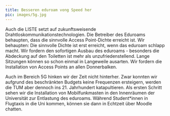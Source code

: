 ```yaml
---
title: Besseren eduroam vong Speed her
pic: images/5g.jpg
---
```


Auch die LISTE setzt auf zukunftsweisende Drahtloskommunikationstechnologien. Die Betreiber des Eduroams behaupten, dass die sinnvolle Access Point-Dichte erreicht ist. Wir behaupten: Die sinnvolle Dichte ist erst erreicht, wenn das eduroam schlapp macht. Wir fordern den sofortigen Ausbau des eduroams - besonders die Abdeckung auf den Toiletten ist mehr als unzufriedenstellend. Lange Sitzungen können so schon einmal in Langeweile ausarten. Wir fordern die Installation von Access Points an allen Donnerbalken.

Auch im Bereich 5G hinken wir der Zeit nicht hinterher. 
Zwar konnten wir aufgrund des beschränkten Budgets keine Frequenzen ersteigern, werden die TUM aber dennoch ins 21. Jahrhundert katapultieren. Als ersten Schritt sehen wir die Installation von Mobilfunkmasten in den Innenräumen der Universität zur Entlastung des eduroams. Während Student\*innen in Flugtaxis in die Uni kommen, können sie dann in Echtzeit über Moodle chatten.

